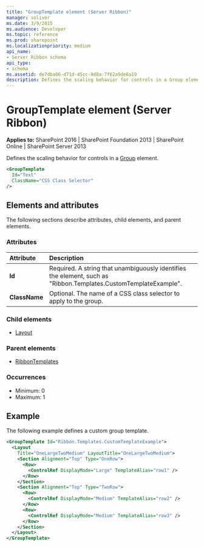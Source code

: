 ```yaml
---
title: "GroupTemplate element (Server Ribbon)"
manager: soliver
ms.date: 3/9/2015
ms.audience: Developer
ms.topic: reference
ms.prod: sharepoint
ms.localizationpriority: medium
api_name:
- Server Ribbon schema
api_type:
- schema
ms.assetid: de7dba66-d71d-45cc-9d8a-7f62a9de6a19
description: Defines the scaling behavior for controls in a Group element. 
---
```


# GroupTemplate element (Server Ribbon)

**Applies to:** SharePoint 2016 | SharePoint Foundation 2013 | SharePoint Online | SharePoint Server 2013
  
Defines the scaling behavior for controls in a [Group](group-element-ribbon.md) element. 
  
```XML
<GroupTemplate
  Id="Text"
  ClassName="CSS Class Selector"
/>
```

## Elements and attributes

The following sections describe attributes, child elements, and parent elements.

### Attributes

|**Attribute**|**Description**|
|:-----|:-----|
|**Id** <br/> |Required. A string that unambiguously identifies the element, such as "Ribbon.Templates.CustomTemplateExample".  <br/> |
|**ClassName** <br/> |Optional. The name of a CSS class selector to apply to the group.  <br/> |
   
### Child elements

- [Layout](layout-element.md)
   
### Parent elements

- [RibbonTemplates](ribbontemplates.md)
   
### Occurrences

- Minimum: 0
- Maximum: 1  
   
## Example

The following example defines a custom group template.
  
```XML
<GroupTemplate Id="Ribbon.Templates.CustomTemplateExample">
  <Layout
    Title="OneLargeTwoMedium" LayoutTitle="OneLargeTwoMedium">
    <Section Alignment="Top" Type="OneRow">
      <Row>
        <ControlRef DisplayMode="Large" TemplateAlias="row1" />
      </Row>
    </Section>
    <Section Alignment="Top" Type="TwoRow">
      <Row>
        <ControlRef DisplayMode="Medium" TemplateAlias="row2" />
      </Row>
      <Row>
        <ControlRef DisplayMode="Medium" TemplateAlias="row3" />
      </Row>
    </Section>
  </Layout>
</GroupTemplate>

```


